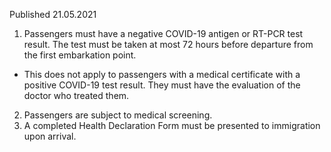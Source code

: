 Published 21.05.2021
1. Passengers must have a negative COVID-19 antigen or RT-PCR test result. The test must be taken at most 72 hours before departure from the first embarkation point.
- This does not apply to passengers with a medical certificate with a positive COVID-19 test result. They must have the evaluation of the doctor who treated them. 
2. Passengers are subject to medical screening.
3. A completed Health Declaration Form must be presented to immigration upon arrival.

